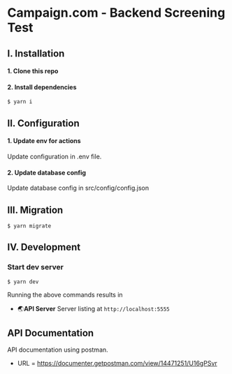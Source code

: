 # Campaign.com - Backend Screening Test

## I. Installation

#### 1. Clone this repo

#### 2. Install dependencies

```
$ yarn i
```

## II. Configuration

#### 1. Update env for actions

Update configuration in .env file.

#### 2. Update database config

Update database config in src/config/config.json

## III. Migration

```
$ yarn migrate
```

## IV. Development

### Start dev server

```
$ yarn dev
```

Running the above commands results in

- 🌏**API Server** Server listing at `http://localhost:5555`

## API Documentation

API documentation using postman.

- URL = https://documenter.getpostman.com/view/14471251/U16gPSvr
